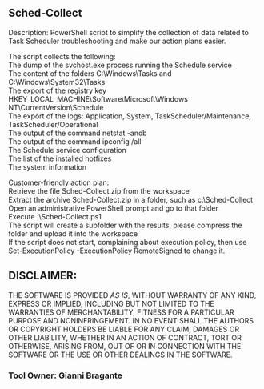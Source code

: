 ## Sched-Collect

Description:
PowerShell script to simplify the collection of data related to Task Scheduler troubleshooting and make our action plans easier.​

The script collects the following:\
The dump of the svchost.exe process running the Schedule service\
The content of the folders C:\Windows\Tasks and C:\Windows\System32\Tasks\
The export of the registry key HKEY_LOCAL_MACHINE\Software\Microsoft\Windows NT\CurrentVersion\Schedule\
The export of the logs: Application, System, TaskScheduler/Maintenance, TaskScheduler/Operational\
The output of the command netstat -anob\
The output of the command ipconfig /all\
The Schedule service configuration\
The list of the installed hotfixes​\
The system information

Customer-friendly action plan:\
Retrieve the file Sched-Collect.zip from the workspace\
Extract the archive Sched-Collect.zip in a folder, such as c:\Sched-Collect\
Open an administrative PowerShell prompt and go to that folder\
Execute .\Sched-Collect.ps1\
The script will create a subfolder with the results, please compress the folder and upload it into the workspace​\
If the script does not start, complaining about execution policy, then use Set-ExecutionPolicy -ExecutionPolicy RemoteSigned to change it.​


## DISCLAIMER:
THE SOFTWARE IS PROVIDED *AS IS*, WITHOUT WARRANTY OF ANY KIND, EXPRESS OR IMPLIED, INCLUDING BUT NOT LIMITED TO THE WARRANTIES OF MERCHANTABILITY, FITNESS FOR A PARTICULAR PURPOSE AND NONINFRINGEMENT. 
IN NO EVENT SHALL THE AUTHORS OR COPYRIGHT HOLDERS BE LIABLE FOR ANY CLAIM, DAMAGES OR OTHER LIABILITY, WHETHER IN AN ACTION OF CONTRACT, TORT OR OTHERWISE, ARISING FROM, OUT OF OR IN CONNECTION WITH THE SOFTWARE OR THE USE OR OTHER DEALINGS IN THE SOFTWARE.

### Tool Owner: Gianni Bragante